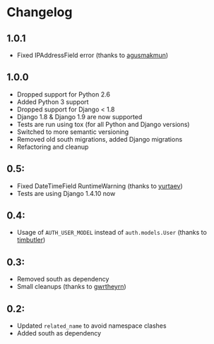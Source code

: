 # Changelog

## 1.0.1

- Fixed IPAddressField error (thanks to [agusmakmun](https://github.com/agusmakmun))

## 1.0.0

- Dropped support for Python 2.6
- Added Python 3 support
- Dropped support for Django < 1.8
- Django 1.8 & Django 1.9 are now supported
- Tests are run using tox (for all Python and Django versions)
- Switched to more semantic versioning
- Removed old south migrations, added Django migrations
- Refactoring and cleanup

## 0.5:

- Fixed DateTimeField RuntimeWarning (thanks to [yurtaev](https://github.com/yurtaev))
- Tests are using Django 1.4.10 now

## 0.4:

- Usage of `AUTH_USER_MODEL` instead of `auth.models.User` (thanks to [timbutler](https://github.com/timbutler))

## 0.3:

- Removed south as dependency
- Small cleanups (thanks to [gwrtheyrn](https://github.com/gwrtheyrn>))

## 0.2:

- Updated `related_name` to avoid namespace clashes
- Added south as dependency

